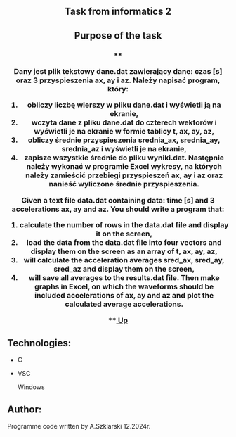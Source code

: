 <h2 align="center"><a name="Up">Task from informatics 2</a></h2> 

<h2 align="center">Purpose of the task</h2>
<p><p>


<h3 align="center">**

<p>
Dany jest plik tekstowy dane.dat zawierający dane: czas [s] oraz 3 przyspieszenia ax, ay i az. Należy 
napisać program, który:

1. obliczy liczbę wierszy w pliku dane.dat i wyświetli ją na ekranie,
2. wczyta dane z pliku dane.dat do czterech wektorów i wyświetli je na ekranie w formie tablicy t, 
ax, ay, az,
3. obliczy średnie przyspieszenia srednia_ax, srednia_ay, srednia_az i wyświetli je na ekranie,
4. zapisze wszystkie średnie do pliku wyniki.dat.
Następnie należy wykonać w programie Excel wykresy, na których należy zamieścić przebiegi 
przyspieszeń ax, ay i az oraz nanieść wyliczone średnie przyspieszenia.
</p>

<p>
Given a text file data.dat containing data: time [s] and 3 accelerations ax, ay and az. You should write a program that:

1. calculate the number of rows in the data.dat file and display it on the screen,
2. load the data from the data.dat file into four vectors and display them on the screen as an array of t, 
ax, ay, az,
3. will calculate the acceleration averages sred_ax, sred_ay, sred_az and display them on the screen,
4. will save all averages to the results.dat file.
Then make graphs in Excel, on which the waveforms should be included 
accelerations of ax, ay and az and plot the calculated average accelerations.
</p>



**<a href="#Up"> Up </a></h1>  
  
## Technologies:
<ul>
<li><p>C</p>
<li><p>VSC</p>
<p>Windows</p>
</ul>

## Author:
Programme code written by A.Szklarski 12.2024r.

